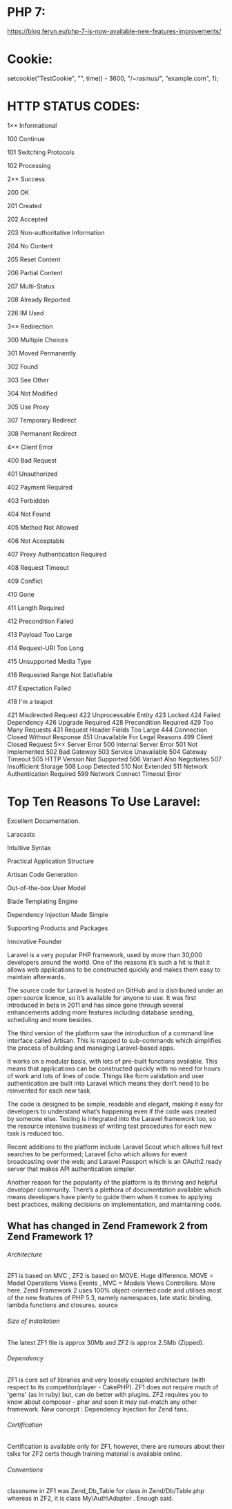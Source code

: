 # PHP 7:
https://blog.feryn.eu/php-7-is-now-available-new-features-improvements/

# Cookie:
setcookie("TestCookie", "", time() - 3600, "/~rasmus/", "example.com", 1);

# HTTP STATUS CODES:
1×× Informational

100 Continue

101 Switching Protocols

102 Processing

2×× Success

200 OK

201 Created

202 Accepted

203 Non-authoritative Information

204 No Content

205 Reset Content

206 Partial Content

207 Multi-Status

208 Already Reported

226 IM Used

3×× Redirection

300 Multiple Choices

301 Moved Permanently

302 Found

303 See Other

304 Not Modified

305 Use Proxy

307 Temporary Redirect

308 Permanent Redirect

4×× Client Error

400 Bad Request

401 Unauthorized

402 Payment Required

403 Forbidden

404 Not Found

405 Method Not Allowed

406 Not Acceptable

407 Proxy Authentication Required

408 Request Timeout

409 Conflict

410 Gone

411 Length Required

412 Precondition Failed

413 Payload Too Large

414 Request-URI Too Long

415 Unsupported Media Type

416 Requested Range Not Satisfiable

417 Expectation Failed

418 I'm a teapot

421 Misdirected Request
422 Unprocessable Entity
423 Locked
424 Failed Dependency
426 Upgrade Required
428 Precondition Required
429 Too Many Requests
431 Request Header Fields Too Large
444 Connection Closed Without Response
451 Unavailable For Legal Reasons
499 Client Closed Request
5×× Server Error
500 Internal Server Error
501 Not Implemented
502 Bad Gateway
503 Service Unavailable
504 Gateway Timeout
505 HTTP Version Not Supported
506 Variant Also Negotiates
507 Insufficient Storage
508 Loop Detected
510 Not Extended
511 Network Authentication Required
599 Network Connect Timeout Error

# Top Ten Reasons To Use Laravel:
Excellent Documentation.

Laracasts

Intuitive Syntax

Practical Application Structure

Artisan Code Generation

Out-of-the-box User Model

Blade Templating Engine

Dependency Injection Made Simple

Supporting Products and Packages

Innovative Founder

Laravel is a very popular PHP framework, used by more than 30,000 developers around the world. 
One of the reasons it’s such a hit is that it allows web applications to be constructed quickly 
and makes them easy to maintain afterwards.

The source code for Laravel is hosted on GitHub and is distributed under an open source licence, so it’s available for anyone to use.
It was first introduced in beta in 2011 and has since gone through several enhancements adding more features including
database seeding, scheduling and more besides.

The third version of the platform saw the introduction of a command line interface called Artisan.
This is mapped to sub-commands which simplifies the process of building and managing Laravel-based apps.

It works on a modular basis, with lots of pre-built functions available. This means that applications can be constructed quickly
with no need for hours of work and lots of lines of code. Things like form validation and user authentication are 
built into Laravel which means they don’t need to be reinvented for each new task.

The code is designed to be simple, readable and elegant, making it easy for developers to understand what’s happening 
even if the code was created by someone else. Testing is integrated into the Laravel framework too, so the resource 
intensive business of writing test procedures for each new task is reduced too.

Recent additions to the platform include Laravel Scout which allows full text searches to be performed; Laravel 
Echo which allows for event broadcasting over the web; and Laravel Passport which is an OAuth2 ready server that
makes API authentication simpler.

Another reason for the popularity of the platform is its thriving and helpful developer community. 
There’s a plethora of documentation available which means developers have plenty to guide them 
when it comes to applying best practices, making decisions on implementation, and maintaining code. 

## What has changed in Zend Framework 2 from Zend Framework 1?

###### Architecture

ZF1 is based on MVC , ZF2 is based on MOVE. Huge difference. MOVE = Model Operations Views Events , MVC = Models Views Controllers. More here. Zend Framework 2 uses 100% object-oriented code and utilises most of the new features of PHP 5.3, namely namespaces, late static binding, lambda functions and closures. source

###### Size of installation

The latest ZF1 file is approx 30Mb and ZF2 is approx 2.5Mb (Zipped).

###### Dependency

ZF1 is core set of libraries and very loosely coupled architecture (with respect to its competitor/player - CakePHP). ZF1 does not require much of 'gems' (as in ruby) but, can do better with plugins. ZF2 requires you to know about composer - phar and soon it may out-match any other framework. New concept : Dependency Injection for Zend fans.

###### Certification

Certification is available only for ZF1, however, there are rumours about their talks for ZF2 certs though training material is available online.

###### Conventions
classname in ZF1 was Zend_Db_Table for class in Zend/Db/Table.php whereas in ZF2, it is class My\Auth\Adapter . Enough said.
